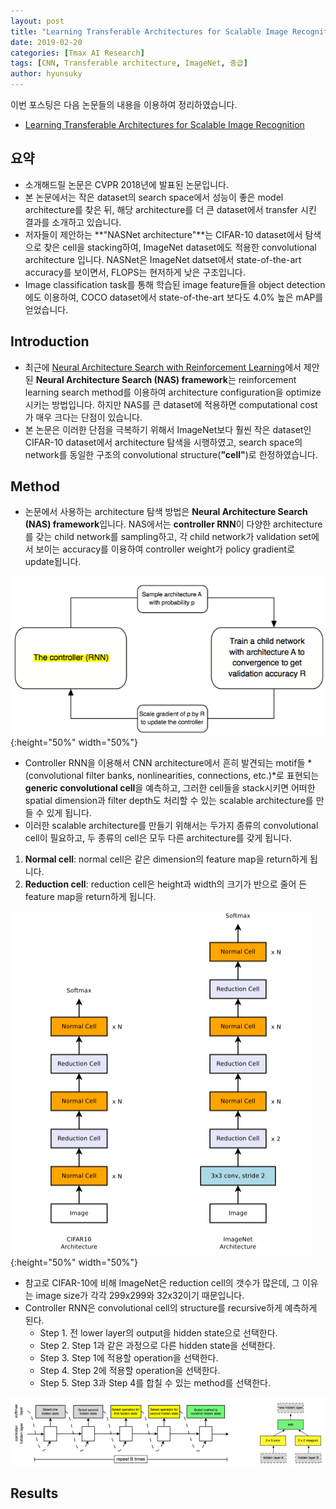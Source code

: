 ```yaml
---
layout: post
title: "Learning Transferable Architectures for Scalable Image Recognition" 
date: 2019-02-20
categories: [Tmax AI Research]
tags: [CNN, Transferable architecture, ImageNet, 중급]
author: hyunsuky
---
```

이번 포스팅은 다음 논문들의 내용을 이용하여 정리하였습니다.
- [Learning Transferable Architectures for Scalable Image Recognition](https://arxiv.org/pdf/1707.07012.pdf)

## 요약
* 소개해드릴 논문은 CVPR 2018년에 발표된 논문입니다. 
* 본 논문에서는 작은 dataset의 search space에서 성능이 좋은 model architecture를 찾은 뒤, 해당 architecture를 더 큰 dataset에서 transfer 시킨 결과를 소개하고 있습니다. 
* 저자들이 제안하는 **"NASNet architecture"**는 CIFAR-10 dataset에서 탐색으로 찾은 cell을 stacking하여, ImageNet dataset에도 적용한 convolutional architecture 입니다. NASNet은 ImageNet datset에서 state-of-the-art accuracy를 보이면서, FLOPS는 현저하게 낮은 구조입니다. 
* Image classification task를 통해 학습된 image feature들을 object detection에도 이용하여, COCO dataset에서 state-of-the-art 보다도 4.0% 높은 mAP를 얻었습니다. 

## Introduction
* 최근에 [Neural Architecture Search with Reinforcement Learning](https://arxiv.org/pdf/1610.02391.pdf)에서 제안된 **Neural Architecture Search (NAS) framework**는 reinforcement learning search method를 이용하여 architecture configuration을 optimize 시키는 방법입니다. 하지만 NAS를 큰 dataset에 적용하면 computational cost가 매우 크다는 단점이 있습니다. 
* 본 논문은 이러한 단점을 극복하기 위해서 ImageNet보다 훨씬 작은 dataset인 CIFAR-10 dataset에서 architecture 탐색을 시행하였고, search space의 network를 동일한 구조의 convolutional structure(**"cell"**)로 한정하였습니다. 

## Method
* 논문에서 사용하는 architecture 탐색 방법은 **Neural Architecture Search (NAS) framework**입니다. NAS에서는 **controller RNN**이 다양한 architecture를 갖는 child network를 sampling하고, 각 child network가 validation set에서 보이는 accuracy를 이용하여 controller weight가 policy gradient로 update됩니다. 

![NAS framework](/assets/img/2019-02-20-Zoph-transferable-architecture/NAS.png){:height="50%" width="50%"}

* Controller RNN을 이용해서 CNN architecture에서 흔히 발견되는 motif들 *(convolutional filter banks, nonlinearities, connections, etc.)*로 표현되는 **generic convolutional cell**을 예측하고, 그러한 cell들을 stack시키면 어떠한 spatial dimension과 filter depth도 처리할 수 있는 scalable architecture를 만들 수 있게 됩니다.
* 이러한 scalable architecture를 만들기 위해서는 두가지 종류의 convolutional cell이 필요하고, 두 종류의 cell은 모두 다른 architecture를 갖게 됩니다. 
1. **Normal cell**: normal cell은 같은 dimension의 feature map을 return하게 됩니다. 
2. **Reduction cell**: reduction cell은 height과 width의 크기가 반으로 줄어 든 feature map을 return하게 됩니다. 

![Scalable architecture](/assets/img/2019-02-20-Zoph-transferable-architecture/scalable-architecture.png){:height="50%" width="50%"}

* 참고로 CIFAR-10에 비해 ImageNet은 reduction cell의 갯수가 많은데, 그 이유는 image size가 각각 299x299와 32x32이기 때문입니다. 
* Controller RNN은 convolutional cell의 structure를 recursive하게 예측하게 된다. 
    * Step 1. 전 lower layer의 output을 hidden state으로 선택한다.
    * Step 2. Step 1과 같은 과정으로 다른 hidden state을 선택한다. 
    * Step 3. Step 1에 적용할 operation을 선택한다.
    * Step 4. Step 2에 적용할 operation을 선택한다.
    * Step 5. Step 3과 Step 4를 합칠 수 있는 method를 선택한다. 


![Controller prediction process](/assets/img/2019-02-20-Zoph-transferable-architecture/prediction-process.png)




## Results

